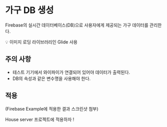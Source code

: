 # 가구 DB 생성
Firebase의 실시간 데이터베이스(DB)으로 사용자에게 제공되는 가구 데이터를 관리한다.

💡 이미지 로딩 라이브러리인 Glide 사용

## 주의 사항
- 테스트 기기에서 와이파이가 연결되어 있어야 데이터가 출력된다.
- DB의 속성과 같은 변수명을 사용해야 한다.

## 적용
(Firebase Example에 적용한 결과 스크린샷 첨부)

House server 프로젝트에 적용하자 !
